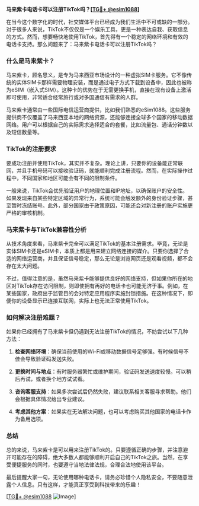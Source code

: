 **马来紫卡电话卡可以注册TikTok吗？[[TG💪+ @esim1088](https://t.me/s/esim1088)]**

在当今这个数字化的时代，社交媒体平台已经成为我们生活中不可或缺的一部分。对于很多人来说，TikTok不仅仅是一个娱乐工具，更是一种表达自我、获取信息的方式。然而，想要畅快地使用TikTok，首先得有一个稳定的网络环境和有效的电话卡支持。那么问题来了：马来紫卡电话卡可以注册TikTok吗？

### 什么是马来紫卡？

马来紫卡，顾名思义，是专为马来西亚市场设计的一种虚拟SIM卡服务。它不像传统的实体SIM卡那样需要物理安装，而是通过电子方式下载到设备中，因此也被称为eSIM（嵌入式SIM）。这种卡的优势在于无需更换手机，直接在现有设备上激活即可使用，非常适合经常旅行或对多国通信有需求的人群。

马来紫卡通常由一些国际电信运营商提供，比如我们熟悉的eSim1088。这些服务提供商不仅覆盖了马来西亚本地的网络资源，还能够连接全球多个国家的移动数据网络。用户可以根据自己的实际需求选择适合的套餐，比如流量包、通话分钟数以及短信数量等。

### TikTok的注册要求

要成功注册并使用TikTok，其实并不复杂。理论上讲，只要你的设备能正常联网，并且手机号码可以接收验证码，就能顺利完成注册流程。然而，在实际操作过程中，不同国家和地区可能会有不同的限制条件。

一般来说，TikTok会优先验证用户的地理位置和IP地址，以确保账户的安全性。如果发现来自某些特定区域的异常行为，系统可能会触发额外的身份验证步骤，甚至暂时冻结账号。此外，部分国家由于政策原因，可能还会对新注册的账户实施更严格的审核机制。

### 马来紫卡与TikTok兼容性分析

从技术角度来看，马来紫卡完全可以满足TikTok的基本注册需求。毕竟，无论是实体SIM卡还是eSIM卡，本质上都是用来建立网络连接的媒介。只要你选择了合适的网络运营商，并且保证信号稳定，那么无论是浏览网页还是观看视频，都不会存在太大问题。

不过，值得注意的是，虽然马来紫卡能够提供良好的网络支持，但如果你所在的地区对TikTok存在访问限制，则即使拥有再好的电话卡也可能无济于事。例如，在某些国家，政府出于监管目的会对特定应用程序实施封锁措施。在这种情况下，即便你的设备显示已连接互联网，实际上也无法正常使用TikTok。

### 如何解决注册难题？

如果你已经拥有了马来紫卡但仍遇到无法注册TikTok的情况，不妨尝试以下几种方法：

1. **检查网络环境**：确保当前使用的Wi-Fi或移动数据信号足够强。有时候信号不佳会导致验证码发送失败。
   
2. **更换时间与地点**：有时服务器繁忙或维护期间，验证码发送速度较慢。可以稍后再试，或者换个地方试试看。
   
3. **咨询客服支持**：如果多次尝试后仍然失败，建议联系相关客服寻求帮助。他们会根据具体情况给出专业建议。

4. **考虑其他方案**：如果实在无法解决问题，也可以考虑购买其他国家的电话卡作为备用选项。

### 总结

总的来说，马来紫卡是可以用来注册TikTok的。只要遵循正确的步骤，并注意避开可能存在的障碍，绝大多数人都能够顺利开启自己的TikTok之旅。当然，在享受便捷服务的同时，也要遵守当地法律法规，合理合法地使用该平台。

最后提醒大家一句，无论使用哪种电话卡，请务必珍惜个人隐私安全，不要随意泄露个人信息。只有这样，才能真正享受到科技带来的乐趣！

[[TG💪+ @esim1088](https://t.me/s/esim1088) ![Image](https://i.postimg.cc/4NQfJmqS/Snipaste-2025-05-13-00-14-12.png)]
